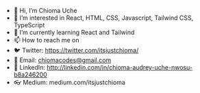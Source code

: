 - 👋 Hi, I’m Chioma Uche
- 👀 I’m interested in React, HTML, CSS, Javascript, Tailwind CSS, TypeScript
- 🌱 I’m currently learning React and Tailwind
- 📫 How to reach me on 
- 🐦 Twitter: https://twitter.com/itsjustchioma/
- 📧 Email: chiomacodes@gmail.com 
- 🪷 LinkedIn: http://linkedin.com/in/chioma-audrey-uche-nwosu-b8a246200
- 👓 Medium: medium.com/itsjustchioma

<!---
itsjustchioma/itsjustchioma is a ✨ special ✨ repository because its `README.md` (this file) appears on your GitHub profile.
You can click the Preview link to take a look at your changes.
--->
